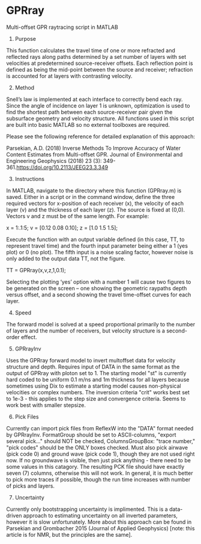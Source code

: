 # GPRray
Multi-offset GPR raytracing script in MATLAB

1.	Purpose

This function calculates the travel time of one or more refracted and reflected rays along paths determined by a set number of layers with set velocities at predetermined source-receiver offsets.  Each reflection point is defined as being the mid-point between the source and receiver; refraction is accounted for at layers with contrasting velocity.

2.	Method

Snell’s law is implemented at each interface to correctly bend each ray. Since the angle of incidence on layer 1 is unknown, optimization is used to find the shortest path between each source-receiver pair given the subsurface geometry and velocity structure. All functions used in this script are built into basic MATLAB so no external toolboxes are required.

Please see the following reference for detailed explanation of this approach:

Parsekian, A.D. (2018) Inverse Methods To Improve Accuracy of Water Content Estimates from Multi-offset GPR. Journal of Environmental and Engineering Geophysics (2018) 23 (3): 349-361.https://doi.org/10.2113/JEEG23.3.349

3.	Instructions

In MATLAB, navigate to the directory where this function (GPRray.m) is saved.  Either in a script or in the command window, define the three required vectors for x-position of each receiver (x), the velocity of each layer (v) and the thickness of each layer (z).  The source is fixed at (0,0).  Vectors v and z must be of the same length. For example:

x = 1:.1:5;
v = [0.12 0.08 0.10];
z = [1.0 1.5 1.5];

Execute the function with an output variable defined (in this case, TT, to represent travel time) and the fourth input parameter being either a 1 (yes plot) or 0 (no plot). The fifth input is a noise scaling factor, however noise is only added to the output data TT, not the figure. 

TT = GPRray(x,v,z,1,0.1);

Selecting the plotting ‘yes’ option with a number 1 will cause two figures to be generated on the screen – one showing the geometric raypaths depth versus offset, and a second showing the travel time-offset curves for each layer.

 
4.	Speed

The forward model is solved at a speed proportional primarily to the number of layers and the number of receivers, but velocity structure is a second-order effect.

5. GPRrayInv

Uses the GPRray forward model to invert multoffset data for velocity structure and depth. Requires input of DATA in the same format as the output of GPRray with ploton set to 1. The starting model "st" is currently hard coded to be uniform 0.1 m/ns and 1m thickness for all layers because sometimes using Dix to estimate a starting model causes non-physical velocities or complex numbers. The inversion criteria "crit" works best set to 1e-3 - this applies to the step size and convergence criteria. Seems to work best with smaller stepsize.

6. Pick Files

Currently can import pick files from ReflexW into the "DATA" format needed by GPRrayInv. FormatGroup should be set to ASCII-columns, "export several pick..." should NOT be checked, ColumnsGroupBox: "trace number," "pick codes" should be the ONLY boxes checked. Must also pick airwave (pick code 0) and ground wave (pick code 1), though they are not used right now.  If no groundwave is visible, then just pick anything - there need to be some values in this catagory. The resulting PCK file should have exactly seven (7) columns, otherwise this will not work. In general, it is much better to pick more traces if possible, though the run time increases with number of picks and layers.

7. Uncertainty

Currently only bootstrapping uncertainty is implimented.  This is a data-driven approach to estimating uncertainty on all inverted parameters, however it is slow unfortunately.  More about this approach can be found in Parsekian and Grombacher 2015 (Journal of Applied Geophysics) [note: this article is for NMR, but the principles are the same].


